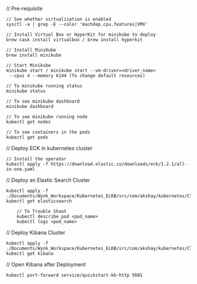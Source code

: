 // Pre-requisite
    
    // See whether virtualization is enabled
    sysctl -a | grep -E --color 'machdep.cpu.features|VMX'
    
    // Install Virtual Box or HyperKit for minikube to deploy
    brew cask install virtualbox / brew install hyperkit
    
    // Install MiniKube
    brew install minikube
    
    // Start Minikube
    minikube start / minikube start --vm-driver=<driver_name>
     --cpus 4 --memory 6144 (To change default resources)
    
    // To minikube running status
    minikube status
    
    // To see minikube dashboard
    minikube dashboard
    
    // To see minikube running node
    kubectl get nodes
    
    // To see containers in the pods
    kubectl get pods
    
// Deploy ECK in kubernetes cluster

    // Install the operator
    kubectl apply -f https://download.elastic.co/downloads/eck/1.2.1/all-in-one.yaml
    
// Deploy an Elastic Search Cluster
    
    kubectl apply -f ./Documents/Wynk_Workspace/Kubernetes_ELKB/src/com/akshay/kubernetes/Clusters/ESCluster/es.yml
    kubectl get elasticsearch
        
        // To Trouble Shoot
        kubectl describe pod <pod_name>
        kubectl logs <pod_name>
    
//  Deploy Kibana Cluster 
 
    kubectl apply -f ./Documents/Wynk_Workspace/Kubernetes_ELKB/src/com/akshay/kubernetes/Clusters/KibanaCluster/kibana.yml
    kubectl get kibana
    
// Open Kibana after Deployment

    kubectl port-forward service/quickstart-kb-http 5601    